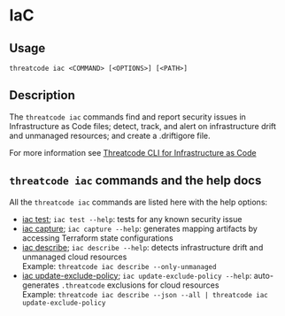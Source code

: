 # IaC

## Usage

`threatcode iac <COMMAND> [<OPTIONS>] [<PATH>]`

## Description

The `threatcode iac` commands find and report security issues in Infrastructure as Code files; detect, track, and alert on infrastructure drift and unmanaged resources; and create a .driftigore file.

For more information see [Threatcode CLI for Infrastructure as Code](https://docs.threatcode.github.io/scan-cloud-deployment/threatcode-infrastructure-as-code/threatcode-cli-for-infrastructure-as-code)

## `threatcode iac` commands and the help docs

All the `threatcode iac` commands are listed here with the help options:

- [iac test](iac-test.md); `iac test --help`: tests for any known security issue
- [iac capture](iac-capture.md); `iac capture --help`: generates mapping artifacts by accessing Terraform state configurations&#x20;
- [iac describe](iac-describe.md); `iac describe --help`: detects infrastructure drift and unmanaged cloud resources\
  Example: `threatcode iac describe --only-unmanaged`
- [iac update-exclude-policy](iac-update-exclude-policy.md); `iac update-exclude-policy --help`: auto-generates `.threatcode` exclusions for cloud resources\
  Example: `threatcode iac describe --json --all | threatcode iac update-exclude-policy`
